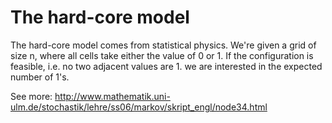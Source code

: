 # The hard-core model


The hard-core model comes from statistical physics. We're given a grid of size n, where all cells take either the value of 0 or 1. If the configuration is feasible, i.e. no two adjacent values are 1. we are interested in the expected number of 1's.

See more:
    http://www.mathematik.uni-ulm.de/stochastik/lehre/ss06/markov/skript_engl/node34.html
